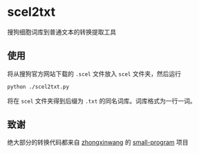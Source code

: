 # scel2txt

搜狗细胞词库到普通文本的转换提取工具

## 使用
将从搜狗官方网站下载的 `.scel` 文件放入 `scel` 文件夹，然后运行

```bash
python ./scel2txt.py
```

将在 `scel` 文件夹得到后缀为 `.txt` 的同名词库。词库格式为一行一词。

## 致谢
绝大部分的转换代码都来自 [zhongxinwang](https://github.com/xwzhong) 的 [small-program](small-https://github.com/xwzhong/small-program) 项目